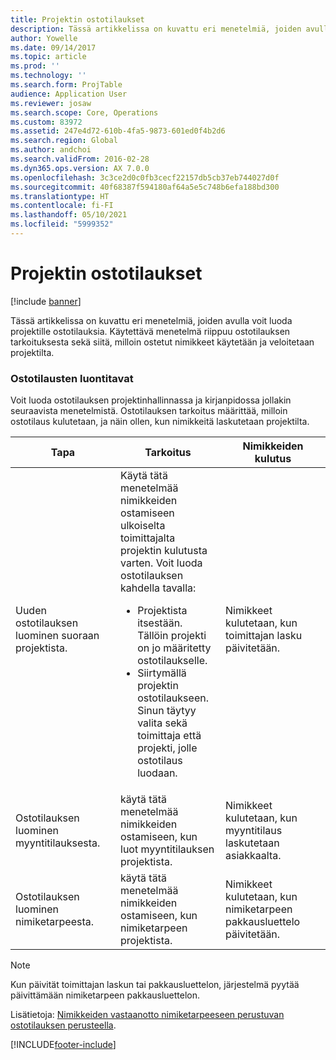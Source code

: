 ```yaml
---
title: Projektin ostotilaukset
description: Tässä artikkelissa on kuvattu eri menetelmiä, joiden avulla voit luoda projektille ostotilauksia. Käytettävä menetelmä riippuu ostotilauksen tarkoituksesta sekä siitä, milloin ostetut nimikkeet käytetään ja veloitetaan projektilta.
author: Yowelle
ms.date: 09/14/2017
ms.topic: article
ms.prod: ''
ms.technology: ''
ms.search.form: ProjTable
audience: Application User
ms.reviewer: josaw
ms.search.scope: Core, Operations
ms.custom: 83972
ms.assetid: 247e4d72-610b-4fa5-9873-601ed0f4b2d6
ms.search.region: Global
ms.author: andchoi
ms.search.validFrom: 2016-02-28
ms.dyn365.ops.version: AX 7.0.0
ms.openlocfilehash: 3c3ce2d0c0fb3cecf22157db5cb37eb744027d0f
ms.sourcegitcommit: 40f68387f594180af64a5e5c748b6efa188bd300
ms.translationtype: HT
ms.contentlocale: fi-FI
ms.lasthandoff: 05/10/2021
ms.locfileid: "5999352"
---
```

# <a name="purchase-orders-for-a-project"></a>Projektin ostotilaukset

[!include [banner](../includes/banner.md)]

Tässä artikkelissa on kuvattu eri menetelmiä, joiden avulla voit luoda projektille ostotilauksia. Käytettävä menetelmä riippuu ostotilauksen tarkoituksesta sekä siitä, milloin ostetut nimikkeet käytetään ja veloitetaan projektilta.

### <a name="methods-for-creating-a-purchase-order"></a>Ostotilausten luontitavat

Voit luoda ostotilauksen projektinhallinnassa ja kirjanpidossa jollakin seuraavista menetelmistä. Ostotilauksen tarkoitus määrittää, milloin ostotilaus kulutetaan, ja näin ollen, kun nimikkeitä laskutetaan projektilta.

<table>
<colgroup>
<col width="33%" />
<col width="33%" />
<col width="33%" />
</colgroup>
<thead>
<tr class="header">
<th>Tapa</th>
<th>Tarkoitus</th>
<th>Nimikkeiden kulutus</th>
</tr>
</thead>
<tbody>
<tr class="odd">
<td>Uuden ostotilauksen luominen suoraan projektista.</td>
<td>Käytä tätä menetelmää nimikkeiden ostamiseen ulkoiselta toimittajalta projektin kulutusta varten. Voit luoda ostotilauksen kahdella tavalla:
<ul>
<li>Projektista itsestään. Tällöin projekti on jo määritetty ostotilaukselle.</li>
<li>Siirtymällä projektin ostotilaukseen. Sinun täytyy valita sekä toimittaja että projekti, jolle ostotilaus luodaan.</li>
</ul></td>
<td>Nimikkeet kulutetaan, kun toimittajan lasku päivitetään.</td>
</tr>
<tr class="even">
<td>Ostotilauksen luominen myyntitilauksesta.</td>
<td>käytä tätä menetelmää nimikkeiden ostamiseen, kun luot myyntitilauksen projektista.</td>
<td>Nimikkeet kulutetaan, kun myyntitilaus laskutetaan asiakkaalta.</td>
</tr>
<tr class="odd">
<td>Ostotilauksen luominen nimiketarpeesta.</td>
<td>käytä tätä menetelmää nimikkeiden ostamiseen, kun nimiketarpeen projektista.</td>
<td>Nimikkeet kulutetaan, kun nimiketarpeen pakkausluettelo päivitetään.</td>
</tr>
</tbody>
</table>

> [!NOTE] 
> Kun päivität toimittajan laskun tai pakkausluettelon, järjestelmä pyytää päivittämään nimiketarpeen pakkausluettelon.

Lisätietoja: [Nimikkeiden vastaanotto nimiketarpeeseen perustuvan ostotilauksen perusteella](tasks/receive-items-purchase-order-item-requirement.md).



[!INCLUDE[footer-include](../includes/footer-banner.md)]